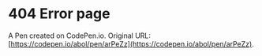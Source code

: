 # 404 Error page

A Pen created on CodePen.io. Original URL: [https://codepen.io/abol/pen/arPeZz](https://codepen.io/abol/pen/arPeZz).

